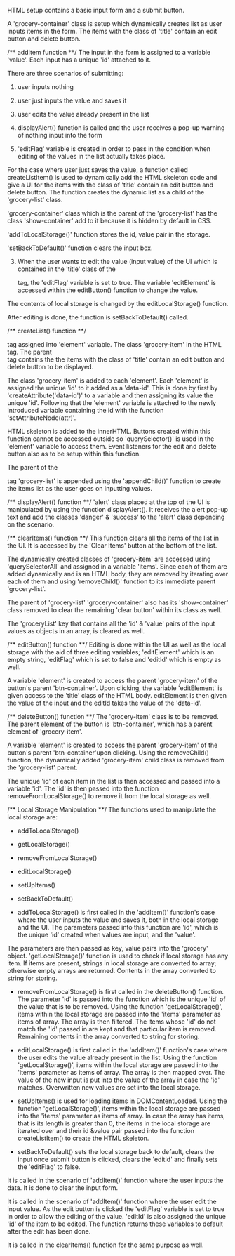HTML setup contains a basic input form and a submit button.

A 'grocery-container' class is setup which dynamically creates list as user inputs items in the form. The items with the class of 'title' contain an edit button and delete button. 

/** addItem function **/
The input in the form is assigned to a variable 'value'. Each input has a unique 'id' attached to it.

There are three scenarios of submitting: 
1. user inputs nothing
2. user just inputs the value and saves it 
3. user edits the value already present in the list

1. displayAlert() function is called and the user receives a pop-up warning of nothing input into the form

2. 'editFlag' variable is created in order to pass in the condition when editing of the values in the list actually takes place. 

For the case where user just saves the value, a function called createListItem() is used to dynamically add the HTML skeleton code and give a UI for the items with the class of 'title' contain an edit button and delete button. The function creates the dynamic list as a child of the 'grocery-list' class. 

'grocery-container' class which is the parent of the 'grocery-list' has the class 'show-container' add to it because it is hidden by default in CSS. 

'addToLocalStorage()' function stores the id, value pair in the storage.

'setBackToDefault()' function clears the input box. 

3. When the user wants to edit the value (input value) of the UI which is contained in the 'title' class of the <p> tag, the 'editFlag' variable is set to true. The variable 'editElement' is accessed within the editButton() function to change the value. 

The contents of local storage is changed by the editLocalStorage() function. 

After editing is done, the function is setBackToDefault() called.


/** createList() function **/
<article> tag assigned into 'element' variable. The class 'grocery-item' in the HTML <article> tag. The parent <article> tag contains the the items with the class of 'title' contain an edit button and delete button to be displayed. 

The class 'grocery-item' is added to each 'element'. Each 'element' is assigned the unique 'id' to it added as a 'data-id'. This is done by first by 'createAttribute('data-id')' to a variable and then assigning its value the unique 'id'. Following that the 'element' variable is attached to the newly introduced variable containing the id with the function 'setAttributeNode(attr)'.

HTML skeleton is added to the innerHTML. Buttons created within this function cannot be accessed outside so 'querySelector()' is used in the 'element' variable to access them. Event listeners for the edit and delete button also as to be setup within this function. 

The parent of the <article> tag 'grocery-list' is appended using the 'appendChild()' function to create the items list as the user goes on inputting values. 


/** displayAlert() function **/
'alert' class placed at the top of the UI is manipulated by using the function displayAlert(). It receives the alert pop-up text and add the classes 'danger' & 'success' to the 'alert' class depending on the scenario. 


/** clearItems() function **/
This function clears all the items of the list in the UI. It is accessed by the 'Clear Items' button at the bottom of the list. 

The dynamically created classes of 'grocery-item' are accessed using 'querySelectorAll' and assigned in a variable 'items'. Since each of them are added dynamically and is an HTML body, they are removed by iterating over each of them and using 'removeChild()' function to its immediate parent 'grocery-list'.

The parent of 'grocery-list' 'grocery-container' also has its 'show-container' class removed to clear the remaining 'clear button' within its class as well.

The 'groceryList' key that contains all the 'id' & 'value' pairs of the input values as objects in an array, is cleared as well. 

/** editButton() function **/
Editing is done within the UI as well as the local storage with the aid of three editing variables; 'editElement' which is an empty string, 'editFlag' which is set to false and 'editId' which is empty as well. 

A variable 'element' is created to access the parent 'grocery-item' of the button's parent 'btn-container'. Upon clicking, the variable 'editElement' is given access to the 'title' class of the HTML body. editElement is then given the value of the input and the editId takes the value of the 'data-id'. 

/** deleteButton() function **/
The 'grocery-item' class is to be removed. The parent element of the button is 'btn-container', which has a parent element of 'grocery-item'.

A variable 'element' is created to access the parent 'grocery-item' of the button's parent 'btn-container'upon clicking. Using the removeChild() function, the dynamically added 'grocery-item' child class is removed from the 'grocery-list' parent.  

The unique 'id' of each item in the list is then accessed and passed into a variable 'id'. The 'id' is then passed into the function removeFromLocalStorage() to remove it from the local storage as well. 

/** Local Storage Manipulation **/
The functions used to manipulate the local storage are:

 - addToLocalStorage() 
 - getLocalStorage()
 - removeFromLocalStorage() 
 - editLocalStorage()
 - setUpItems()
 - setBackToDefault()

 - addToLocalStorage() is first called in the 'addItem()' function's case where the user inputs the value and saves it, both in the local storage and the UI. The parameters passed into this function are 'id', which is the unique 'id' created when values are input, and the 'value'. 

 The parameters are then passed as key, value pairs into the 'grocery' object. 'getLocalStorage()' function is used to check if local storage has any item. If items are present, strings in local storage are converted to array; otherwise empty arrays are returned. Contents in the array converted to string for storing.

- removeFromLocalStorage() is first called in the deleteButton() function. The parameter 'id' is passed into the function which is the unique 'id' of the value that is to be removed. 
Using the function 'getLocalStorage()', items within the local storage are passed into the 'items' parameter as items of array. The array is then filtered. The items whose 'id' do not match the 'id' passed in are kept and that particular item is removed. Remaining contents in the array converted to string for storing.

- editLocalStorage() is first called in the 'addItem()' function's case where the user edits the value already present in the list. Using the function 'getLocalStorage()', items within the local storage are passed into the 'items' parameter as items of array. The array is then mapped over. The value of the new input is put into the value of the array in case the 'id' matches. Overwritten new values are set into the local storage.

- setUpItems() is used for loading items in DOMContentLoaded. Using the function 'getLocalStorage()', items within the local storage are passed into the 'items' parameter as items of array.
In case the array has items, that is its length is greater than 0, the items in the local storage are iterated over and their id &value pair passed into the function createListItem() to create the HTML skeleton. 

- setBackToDefault() sets the local storage back to default, clears the input once submit button is clicked, clears the 'editId' and finally sets the 'editFlag' to false. 

It is called in the scenario of 'addItem()' function where the user inputs the data. It is done to clear the input form.

It is called in the scenario of 'addItem()' function where the user edit the input value. As the edit button is clicked the 'editFlag' variable is set to true in order to allow the editing of the value. 'editId' is also assigned the unique 'id' of the item to be edited. The function returns these variables to default after the edit has been done. 

It is called in the clearItems() function for the same purpose as well.